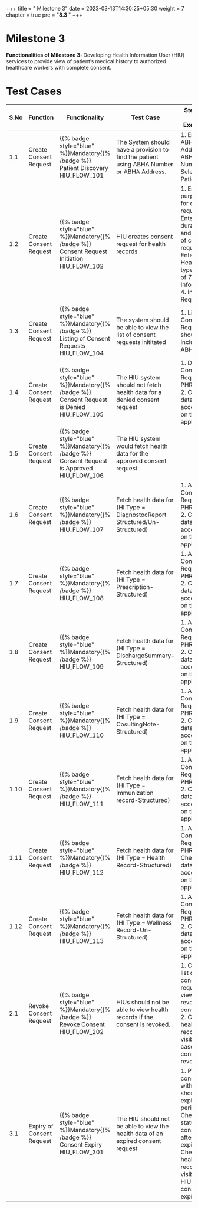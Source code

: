 ﻿+++
title = " Milestone 3"
date = 2023-03-13T14:30:25+05:30
weight = 7
chapter = true
pre = "<b>8.3 </b>"
+++

# Milestone 3

**Functionalities of Milestone 3:** Developing Health Information User (HIU) services to provide view of patient’s medical history to authorized healthcare workers with complete consent.

# Test Cases

S.No|Function|Functionality|Test Case|Steps To Be Executed 
|--|----|------|-----|-----|
1.1|Create Consent Request|{{% badge style="blue"  %}}Mandatory{{% /badge %}}  Patient Discovery HIU_FLOW_101|The System should have a provision to find the patient using ABHA Number or ABHA Address.|1. Enter ABHA Address/ ABHA Number 2. Select Find Patient
1.2|Create Consent Request|{{% badge style="blue"  %}}Mandatory{{% /badge %}}  Consent Request Initiation HIU_FLOW_102|HIU creates consent request for health records|1. Enter purpose for consent request. 2. Enter duration and expiry of consent request. 3. Enter Health Info type (out of 7 Health Info types). 4. Initiate Request
1.3|Create Consent Request|{{% badge style="blue"  %}}Mandatory{{% /badge %}}  Listing of Consent Requests HIU_FLOW_104|The system should be able to view the list of consent requests inititated|1. List of Consent Requests should include - ABHA| date of creation| date of expiry and Status of request
1.4|Create Consent Request|{{% badge style="blue"  %}}Mandatory{{% /badge %}}  Consent Request is Denied HIU_FLOW_105|The HIU system should not fetch health data for a denied consent request|1. Deny Consent Request on PHR App. 2. Check if data is accessible on the HIU application.
1.5|Create Consent Request|{{% badge style="blue"  %}}Mandatory{{% /badge %}}  Consent Request is Approved HIU_FLOW_106|The HIU system would fetch health data for the approved consent request
1.6|Create Consent Request|{{% badge style="blue"  %}}Mandatory{{% /badge %}}   HIU_FLOW_107|Fetch health data for (HI Type = DiagnostocReport Structured/Un-Structured)|1. Approve Consent Request on PHR App. 2. Check if data is accessible on the HIU application
1.7|Create Consent Request|{{% badge style="blue"  %}}Mandatory{{% /badge %}}   HIU_FLOW_108|Fetch health data for (HI Type = Prescription-Structured)|1. Approve Consent Request on PHR App. 2. Check if data is accessible on the HIU application
1.8|Create Consent Request|{{% badge style="blue"  %}}Mandatory{{% /badge %}}   HIU_FLOW_109|Fetch health data for (HI Type = DischargeSummary-Structured)|1. Approve Consent Request on PHR App. 2. Check if data is accessible on the HIU application
1.9|Create Consent Request|{{% badge style="blue"  %}}Mandatory{{% /badge %}}   HIU_FLOW_110|Fetch health data for (HI Type = CosultingNote-Structured)|1. Approve Consent Request on PHR App. 2. Check if data is accessible on the HIU application
1.10|Create Consent Request|{{% badge style="blue"  %}}Mandatory{{% /badge %}}   HIU_FLOW_111|Fetch health data for (HI Type = Immunization record-Structured)|1. Approve Consent Request on PHR App. 2. Check if data is accessible on the HIU application
1.11|Create Consent Request|{{% badge style="blue"  %}}Mandatory{{% /badge %}}   HIU_FLOW_112|Fetch health data for (HI Type = Health Record-Structured)|1. Approve Consent Request on PHR App 2. Check if data is accessible on the HIU application
1.12|Create Consent Request|{{% badge style="blue"  %}}Mandatory{{% /badge %}}   HIU_FLOW_113|Fetch health data for (HI Type = Wellness Record-Un-Structured)|1. Approve Consent Request on PHR App. 2. Check if data is accessible on the HIU application
2.1|Revoke Consent Request|{{% badge style="blue"  %}}Mandatory{{% /badge %}}  Revoke Consent HIU_FLOW_202|HIUs should not be able to view health records if the consent is revoked.|1. Check list of consent requests to view revoked consents. 2. Check if health record is visible in case the consent is revoked.
3.1|Expiry of Consent Request|{{% badge style="blue"  %}}Mandatory{{% /badge %}}  Consent Expiry HIU_FLOW_301|The HIU should not be able to view the health data of an expired consent request|1. Provide consent with a short expiry period. 2. Check status of consent after expiry. 3. Check if health record is visible to HIU after consent expiry
